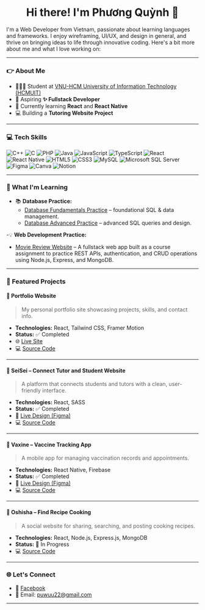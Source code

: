 <h1 align="center">Hi there! I'm Phương Quỳnh 🌟</h1>

<p>I'm a Web Developer from Vietnam, passionate about learning languages and frameworks. I enjoy wireframing, UI/UX, and design in general, and thrive on bringing ideas to life through innovative coding. Here's a bit more about me and what I love working on:</p>

---

### 👉 About Me

- 👩🏼‍🎓 Student at [VNU-HCM University of Information Technology (HCMUIT)](https://www.uit.edu.vn/)
- 🎯 Aspiring **✨ Fullstack Developer**
- 🌱 Currently learning **React** and **React Native**
- 💻 Building a **Tutoring Website Project**

---

### 💻 Tech Skills

![C++](https://img.shields.io/badge/c++-%2300599C.svg?style=for-the-badge&logo=c%2B%2B&logoColor=white)
![C](https://img.shields.io/badge/c-%2300599C.svg?style=for-the-badge&logo=c&logoColor=white)
![PHP](https://img.shields.io/badge/php-%23777BB4.svg?style=for-the-badge&logo=php&logoColor=white)
![Java](https://img.shields.io/badge/java-%23ED8B00.svg?style=for-the-badge&logo=openjdk&logoColor=white)
![JavaScript](https://img.shields.io/badge/javascript-%23323330.svg?style=for-the-badge&logo=javascript&logoColor=%23F7DF1E)
![TypeScript](https://img.shields.io/badge/typescript-%23007ACC.svg?style=for-the-badge&logo=typescript&logoColor=white)
![React](https://img.shields.io/badge/react-%2320232a.svg?style=for-the-badge&logo=react&logoColor=%2361DAFB)
![React Native](https://img.shields.io/badge/react_native-%2320232a.svg?style=for-the-badge&logo=react&logoColor=%2361DAFB)
![HTML5](https://img.shields.io/badge/html5-%23E34F26.svg?style=for-the-badge&logo=html5&logoColor=white)
![CSS3](https://img.shields.io/badge/css3-%231572B6.svg?style=for-the-badge&logo=css3&logoColor=white)
![MySQL](https://img.shields.io/badge/mysql-4479A1.svg?style=for-the-badge&logo=mysql&logoColor=white)
![Microsoft SQL Server](https://img.shields.io/badge/Microsoft%20SQL%20Server-CC2927?style=for-the-badge&logo=microsoft%20sql%20server&logoColor=white)
![Figma](https://img.shields.io/badge/figma-%23F24E1E.svg?style=for-the-badge&logo=figma&logoColor=white)
![Canva](https://img.shields.io/badge/Canva-%2300C4CC.svg?style=for-the-badge&logo=Canva&logoColor=white)
![Notion](https://img.shields.io/badge/Notion-%23000000.svg?style=for-the-badge&logo=notion&logoColor=white)

---

### 🌱 What I'm Learning

- 📚 **Database Practice:**
  - [Database Fundamentals Practice](https://github.com/Puwuu22/IT004-ThucHanh.git) – foundational SQL & data management.
  - [Database Advanced Practice](https://github.com/Puwuu22/IE103---BTTH.git) – advanced SQL queries and design.
  
-💡 **Web Development Practice:**
  - [Movie Review Website](https://github.com/Puwuu22/movies-review.git) – A fullstack web app built as a course assignment to practice REST APIs, authentication, and CRUD operations using Node.js, Express, and MongoDB.
---

### 🚀 Featured Projects

#### 🔹 Portfolio Website
> My personal portfolio site showcasing projects, skills, and contact info.

- **Technologies:** React, Tailwind CSS, Framer Motion  
- **Status:** ✅ Completed  
- 🌐 [Live Site](https://puwuu22.github.io/the-portfolio/)  
- 💻 [Source Code](https://github.com/Puwuu22/the-portfolio.git)

---
#### 🔹 SeiSei – Connect Tutor and Student Website
> A platform that connects students and tutors with a clean, user-friendly interface.

- **Technologies:** React, SASS  
- **Status:** ✅ Completed  
- 🔗 [Live Design (Figma)](https://www.figma.com/proto/8H9yE3zEgWqO0nMrEPsnK4/Prototype?node-id=2228-10483&p=f&t=O5lCWhNwIvE0ag8R-1&scaling=min-zoom&content-scaling=fixed&page-id=0%3A1&starting-point-node-id=2228%3A10483&show-proto-sidebar=1)  
- 💻 [Source Code](https://github.com/ryderthieu/SeiSei.git)

---


#### 🔹 Vaxine – Vaccine Tracking App
> A mobile app for managing vaccination records and appointments.

- **Technologies:** React Native, Firebase  
- **Status:** ✅ Completed  
- 🔗 [Live Design (Figma)](https://www.figma.com/proto/2v3nkgWMdwDdQXua65wqvE/M%E1%BA%ABu?node-id=26-8632&p=f&t=vIEIYiGxOvufHXCw-1&scaling=min-zoom&content-scaling=fixed&page-id=26%3A7366&starting-point-node-id=26%3A8632)  
- 💻 [Source Code](https://github.com/2itsnhyyy/VaccineApp.git)

---

#### 🔹 Oshisha – Find Recipe Cooking
> A social website for sharing, searching, and posting cooking recipes.

- **Technologies:** React, Node.js, Express.js, MongoDB  
- **Status:** 🚧 In Progress  
- 💻 [Source Code](https://github.com/ryderthieu/cooking-social-network.git)

---

### 🌐 Let's Connect

- 💬 [Facebook](https://fb.com/ttpuwu)
- 💌 Email: [puwuu22@gmail.com](mailto:puwuu22@gmail.com)

---
